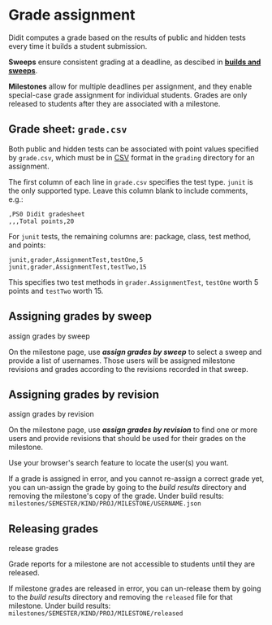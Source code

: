 # Grade assignment

Didit computes a grade based on the results of public and hidden tests every time it builds a student submission.

**Sweeps** ensure consistent grading at a deadline, as descibed in **[builds and sweeps]**.

**Milestones** allow for multiple deadlines per assignment, and they enable special-case grade assignment for individual students.
Grades are only released to students after they are associated with a milestone.

[builds and sweeps]: builds-and-sweeps.html#sweeps

## Grade sheet: `grade.csv`

Both public and hidden tests can be associated with point values specified by `grade.csv`, which must be in [CSV](http://en.wikipedia.org/wiki/Comma-separated_values) format in the `grading` directory for an assignment.

The first column of each line in `grade.csv` specifies the test type.
`junit` is the only supported type.
Leave this column blank to include comments, e.g.:

    ,PS0 Didit gradesheet
    ,,,Total points,20

For `junit` tests, the remaining columns are: package, class, test method, and points:

    junit,grader,AssignmentTest,testOne,5
    junit,grader,AssignmentTest,testTwo,15

This specifies two test methods in `grader.AssignmentTest`, `testOne` worth 5 points and `testTwo` worth 15.

## Assigning grades by sweep

<div class="thumbnail pull-right">
<a class="btn btn-default">assign grades by sweep</a>
</div>

On the milestone page, use ***assign grades by sweep*** to select a sweep and provide a list of usernames.
Those users will be assigned milestone revisions and grades according to the revisions recorded in that sweep.

## Assigning grades by revision

<div class="thumbnail pull-right">
<a class="btn btn-default">assign grades by revision</a>
</div>

On the milestone page, use ***assign grades by revision*** to find one or more users and provide revisions that should be used for their grades on the milestone.

Use your browser's search feature to locate the user(s) you want.

If a grade is assigned in error, and you cannot re-assign a correct grade yet, you can un-assign the grade by going to the *build results* directory and removing the milestone's copy of the grade.
Under build results: `milestones/SEMESTER/KIND/PROJ/MILESTONE/USERNAME.json`

## Releasing grades

<div class="thumbnail pull-right">
<a class="btn btn-default">release grades</a>
</div>

Grade reports for a milestone are not accessible to students until they are released.

If milestone grades are released in error, you can un-release them by going to the *build results* directory and removing the `released` file for that milestone.
Under build results: `milestones/SEMESTER/KIND/PROJ/MILESTONE/released`
